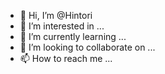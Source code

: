 - 👋 Hi, I’m @Hintori
- 👀 I’m interested in ...
- 🌱 I’m currently learning ...
- 💞️ I’m looking to collaborate on ...
- 📫 How to reach me ...

<!---
Hintori/Hintori is a ✨ special ✨ repository because its `README.md` (this file) appears on your GitHub profile.
You can click the Preview link to take a look at your changes.
--->
